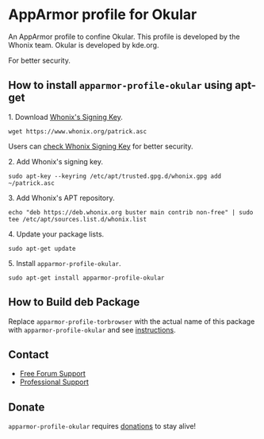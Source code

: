 # AppArmor profile for Okular #

An AppArmor profile to confine Okular. This profile
is developed by the Whonix team. Okular is developed by kde.org.

For better security.
## How to install `apparmor-profile-okular` using apt-get ##

1\. Download [Whonix's Signing Key]().

```
wget https://www.whonix.org/patrick.asc
```

Users can [check Whonix Signing Key](https://www.whonix.org/wiki/Whonix_Signing_Key) for better security.

2\. Add Whonix's signing key.

```
sudo apt-key --keyring /etc/apt/trusted.gpg.d/whonix.gpg add ~/patrick.asc
```

3\. Add Whonix's APT repository.

```
echo "deb https://deb.whonix.org buster main contrib non-free" | sudo tee /etc/apt/sources.list.d/whonix.list
```

4\. Update your package lists.

```
sudo apt-get update
```

5\. Install `apparmor-profile-okular`.

```
sudo apt-get install apparmor-profile-okular
```

## How to Build deb Package ##

Replace `apparmor-profile-torbrowser` with the actual name of this package with `apparmor-profile-okular` and see [instructions](https://www.whonix.org/wiki/Dev/Build_Documentation/apparmor-profile-torbrowser).

## Contact ##

* [Free Forum Support](https://forums.whonix.org)
* [Professional Support](https://www.whonix.org/wiki/Professional_Support)

## Donate ##

`apparmor-profile-okular` requires [donations](https://www.whonix.org/wiki/Donate) to stay alive!
